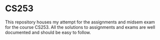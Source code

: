 # CS253
This repository houses my attempt for the assignments and midsem exam for the course CS253. All the solutions to assignments and exams are well documented and should be easy to follow. 
